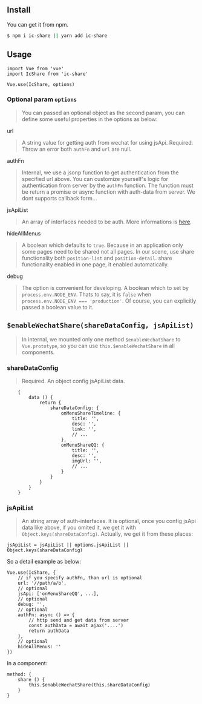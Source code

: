 ## Install
You can get it from npm.
``` sh
$ npm i ic-share || yarn add ic-share
```

## Usage

```
import Vue from 'vue'
import IcShare from 'ic-share'

Vue.use(IcShare, options)
```


### Optional param `options`
> You can passed an optional object as the second param, you can define some useful properties in the options as below:

url
> A string value for getting auth from wechat for using jsApi.
> Required. Throw an error both `authFn` and `url` are null.

authFn
> Internal, we use a jsonp function to get authentication from the specified url above. You can customize yourself's logic for authentication from server by the `authFn` function. The function must be return a promise or async function with auth-data from server. We dont supports callback form...

jsApiList
> An array of interfaces needed to be auth. More informations is [here](https://mp.weixin.qq.com/wiki?t=resource/res_main&id=mp1421141115).

hideAllMenus
> A boolean which defaults to `true`.
> Because in an application only some pages need to be shared not all pages. In our scene, use share functionality both `position-list` and `position-detail`. share functionality enabled in one page, it enabled automatically.

debug
> The option is convenient for developing. A boolean which to set by `process.env.NODE_ENV`. Thats to say, it is `false` when `process.env.NODE_ENV === 'production'`. Of course, you can explicitly passed a boolean value to it.

## `$enableWechatShare(shareDataConfig, jsApiList)`
> In internal, we mounted only one method `$enableWechatShare` to `Vue.prototype`, so you can use `this.$enableWechatShare` in all components.

### shareDataConfig
> Required. An object config jsApiList data.

```
    {
        data () {
            return {
                shareDataConfig: {
                    onMenuShareTimeline: {
                        title: '',
                        desc: '',
                        link: '',
                        // ...
                    },
                    onMenuShareQQ: {
                        title: '',
                        desc: '',
                        imgUrl: '',
                        // ...
                    }
                }
            }
        }
    }
```

### jsApiList
> An string array of auth-interfaces. It is optional, once you config jsApi data like above, if you omited it, we get it with `Object.keys(shareDataConfig)`.
> Actually, we get it from these places:

```
jsApiList = jsApiList || options.jsApiList || Object.keys(shareDataConfig)
```

So a detail example as below:

```
Vue.use(IcShare, {
    // if you specify authFn, than url is optional
    url: '//path/a/b',
    // optional
    jsApi: ['onMenuShareQQ', ...],
    // optional
    debug: '',
    // optional
    authFn: async () => {
        // http send and get data from server
        const authData = await ajax('....')
        return authData
    },
    // optional
    hideAllMenus: ''
})
```

In a component:

```
method: {
    share () {
        this.$enableWechatShare(this.shareDataConfig)
    }
}
```